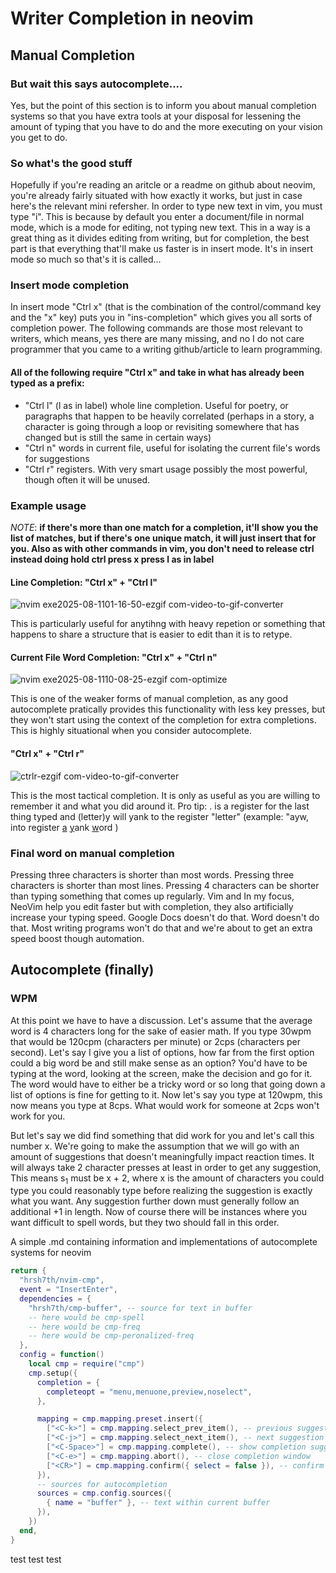 # Writer Completion in neovim

## Manual Completion

### But wait this says autocomplete....

Yes, but the point of this section is to inform you about manual completion systems so that you have extra tools at your disposal for lessening the amount of typing that you have to do and the more executing on your vision you get to do.
### So what's the good stuff

Hopefully if you're reading an aritcle or a readme on github about neovim, you're already fairly situated with how exactly it works, but just in case here's the relevant mini refersher.
In order to type new text in vim, you must type "i". This is because by default you enter a document/file in normal mode, which is a mode for editing, not typing new text. This in a way is a great thing as it divides editing from writing, but for completion, the best part is that everything that'll make us faster is in insert mode. It's in insert mode so much so that's it is called...

### Insert mode completion

In insert mode "Ctrl x" (that is the combination of the control/command key and the "x" key) puts you in "ins-completion" which gives you all sorts of completion power. The following commands are those most relevant to writers, which means, yes there are many missing, and no I do not care programmer that you came to a writing github/article to learn programming.

#### All of the following require "Ctrl x" and take in what has already been typed as a prefix:

- "Ctrl l" (l as in label) whole line completion. Useful for poetry, or paragraphs that happen to be heavily correlated (perhaps in a story, a character is going through a loop or revisiting somewhere that has changed but is still the same in certain ways)
- "Ctrl n" words in current file, useful for isolating the current file's words for suggestions
- "Ctrl r" registers. With very smart usage possibly the most powerful, though often it will be unused.

### Example usage

*NOTE*: **if there's more than one match for a completion, it'll show you the list of matches, but if there's one unique match, it will just insert that for you. Also as with other commands in vim, you don't need to release ctrl instead doing hold ctrl press x press l as in label**

#### Line Completion: "Ctrl x" + "Ctrl l"

![nvim exe2025-08-1101-16-50-ezgif com-video-to-gif-converter](https://github.com/user-attachments/assets/f7fa0a87-f196-464e-b6a9-2f4e9d593d6a)

This is particularly useful for anytihng with heavy repetion or something that happens to share a structure that is easier to edit than it is to retype.

#### Current File Word Completion: "Ctrl x" + "Ctrl n"

![nvim exe2025-08-1110-08-25-ezgif com-optimize](https://github.com/user-attachments/assets/92aee872-0db8-46f5-898a-4b758f5d9b7a)

This is one of the weaker forms of manual completion, as any good autocomplete pratically provides this functionality with less key presses, but they won't start using the context of the completion for extra completions. This is highly situational when you consider autocomplete.

#### "Ctrl x" + "Ctrl r"

![ctrlr-ezgif com-video-to-gif-converter](https://github.com/user-attachments/assets/93673f46-efa8-4a5f-a214-3f23969f51c8)

This is the most tactical completion. It is only as useful as you are willing to remember it and what you did around it. Pro tip: . is a register for the last thing typed and (letter)y will yank to the register "letter" (example: "ayw, into register <ins>a</ins> <ins>y</ins>ank <ins>w</ins>ord )

### Final word on manual completion

Pressing three characters is shorter than most words. Pressing three characters is shorter than most lines. Pressing 4 characters can be shorter than typing something that comes up regularly. Vim and In my focus, NeoVim help you edit faster but with completion, they also artificially increase your typing speed. Google Docs doesn't do that. Word doesn't do that. Most writing programs won't do that and we're about to get an extra speed boost though automation.

## Autocomplete (finally)

### WPM

At this point we have to have a discussion. Let's assume that the average word is 4 characters long for the sake of easier math. If you type 30wpm that would be 120cpm (characters per minute) or 2cps (characters per second). Let's say I give you a list of options, how far from the first option could a big word be and still make sense as an option? You'd have to be typing at the word, looking at the screen, make the decision and go for it. The word would have to either be a tricky word or so long that going down a list of options is fine for getting to it. Now let's say you type at 120wpm, this now means you type at 8cps. What would work for someone at 2cps won't work for you. 

But let's say we did find something that did work for you and let's call this number x. We're going to make the assumption that we will go with an amount of suggestions that doesn't meaningfully impact reaction times. It will always take 2 character presses at least in order to get any suggestion, This means s<sub>1</sub> must be x + 2, where x is the amount of characters you could type you could reasonably type before realizing the suggestion is exactly what you want. Any suggestion further down must generally follow an additional +1 in length. Now of course there will be instances where you want difficult to spell words, but they two should fall in this order.


A simple .md containing information and implementations of autocomplete systems for neovim
``` lua
return {
  "hrsh7th/nvim-cmp",
  event = "InsertEnter",
  dependencies = {
    "hrsh7th/cmp-buffer", -- source for text in buffer
	-- here would be cmp-spell
	-- here would be cmp-freq
	-- here would be cmp-peronalized-freq
  },
  config = function()
    local cmp = require("cmp")
    cmp.setup({
      completion = {
        completeopt = "menu,menuone,preview,noselect",
      },

      mapping = cmp.mapping.preset.insert({
        ["<C-k>"] = cmp.mapping.select_prev_item(), -- previous suggestion
        ["<C-j>"] = cmp.mapping.select_next_item(), -- next suggestion
        ["<C-Space>"] = cmp.mapping.complete(), -- show completion suggestions,
        ["<C-e>"] = cmp.mapping.abort(), -- close completion window
        ["<CR>"] = cmp.mapping.confirm({ select = false }), -- confirm with enter
      }),
      -- sources for autocompletion
      sources = cmp.config.sources({
        { name = "buffer" }, -- text within current buffer
      }),
    })
  end,
}
```
test test test
